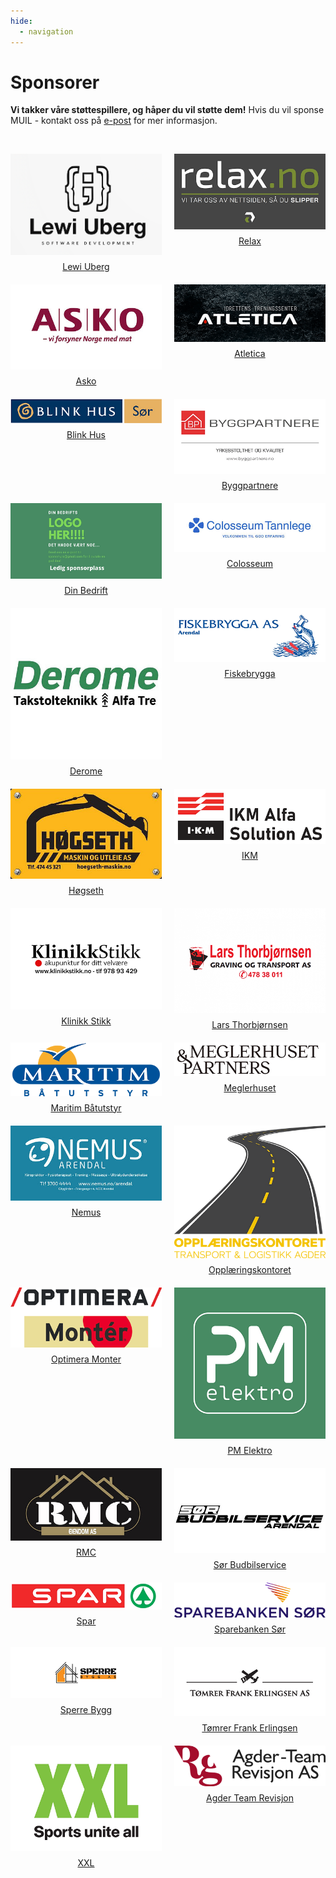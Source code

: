 ```yaml
---
hide:
  - navigation
---
```


# Sponsorer

**Vi takker våre støttespillere, og håper du vil støtte dem!**
Hvis du vil sponse MUIL - kontakt oss på [e-post](mailto:sponsmyra@gmail.com) for mer informasjon.

&nbsp;&nbsp;&nbsp;&nbsp;&nbsp;&nbsp;

<style>
  #sponsor-images {
    display: grid;
    grid-template-columns: repeat(auto-fit, minmax(200px, 1fr));
    gap: 20px;
    justify-items: center;
  }
  #sponsor-images img {
    max-width: 300px;
    width: 100%;
    display: block;
  }
  #sponsor-images p {
    text-align: center;
    margin: 10px 0 0;
  }
</style>

<div id="sponsor-images">
  <a href="https://uberg.me" target="_blank">
    <div>
      <img src="../assets/img/sponsorer/lewi-uberg.png" alt="Lewi Uberg">
      <p>Lewi Uberg</p>
    </div>
  </a>
  <a href="https://www.relax.no" target="_blank">
    <div>
      <img src="../assets/img/sponsorer/relax.png" alt="Relax">
      <p>Relax</p>
    </div>
  </a>
  <a href="https://asko.no/kontakt-oss/" target="_blank">
    <div>
      <img src="../assets/img/sponsorer/asko.jpg" alt="Asko">
      <p>Asko</p>
    </div>
  </a>
  <a href="https://www.atletica.no" target="_blank">
    <div>
      <img src="../assets/img/sponsorer/atletica.png" alt="Atletica">
      <p>Atletica</p>
    </div>
  </a>
  <a href="https://www.blink-hus.no/forhandlere" target="_blank">
    <div>
      <img src="../assets/img/sponsorer/blink-hus.png" alt="Blink Hus">
      <p>Blink Hus</p>
    </div>
  </a>
  <a href="https://byggpartnere.no" target="_blank">
    <div>
      <img src="../assets/img/sponsorer/byggpartnere.png" alt="Byggpartnere">
      <p>Byggpartnere</p>
    </div>
  </a>
  <!-- link to docs/sponsorer/index.md -->
  <a href="/muil/sponsorer" target="_blank">
    <div>
      <img src="../assets/img/sponsorer/din-bedrift.png" alt="Din Bedrift">
      <p>Din Bedrift</p>
    </div>
  </a>
  <a href="https://colosseumtannlege.no/klinikker/agder/arendal/arendal-sentrum/" target="_blank">
    <div>
      <img src="../assets/img/sponsorer/colosseum.jpg" alt="Colosseum">
      <p>Colosseum</p>
    </div>
  </a>
  <a href="https://www.derome.no/kontakt/finn-oss/grimstad" target="_blank">
    <div>
      <img src="../assets/img/sponsorer/derome.jpg" alt="Derome">
      <p>Derome</p>
    </div>
  </a>
  <a href="https://www.fiskebrygga.no" target="_blank">
    <div>
      <img src="../assets/img/sponsorer/fiskebrygga.png" alt="Fiskebrygga">
      <p>Fiskebrygga</p>
    </div>
  </a>
  <a href="https://hoegseth-maskin.no" target="_blank">
    <div>
      <img src="../assets/img/sponsorer/hogseth.jpg" alt="Høgseth">
      <p>Høgseth</p>
    </div>
  </a>
  <a href="https://www.ikm.no/vaare-selskap/testing-ferdigstillelse/ikm-alfa-solution/" target="_blank">
    <div>
      <img src="../assets/img/sponsorer/ikm.png" alt="IKM">
      <p>IKM</p>
    </div>
  </a>
  <a href="http://www.klinikkstikk.no" target="_blank">
    <div>
      <img src="../assets/img/sponsorer/klinikkstikk.png" alt="Klinikk Stikk">
      <p>Klinikk Stikk</p>
    </div>
  </a>
  <a href="https://www.larsthorbjornsen.no" target="_blank">
    <div>
      <img src="../assets/img/sponsorer/lars-thorbjornsen.png" alt="Lars Thorbjørnsen">
      <p>Lars Thorbjørnsen</p>
    </div>
  </a>
  <a href="https://www.maritim.no" target="_blank">
    <div>
      <img src="../assets/img/sponsorer/maritim-baatutstyr.png" alt="Maritim Båtutstyr">
      <p>Maritim Båtutstyr</p>
    </div>
  </a>
  <a href="https://partners.no/kontor/arendal?tab=information" target="_blank">
    <div>
      <img src="../assets/img/sponsorer/meglerhuset.png" alt="Meglerhuset">
      <p>Meglerhuset</p>
    </div>
  </a>
  <a href="https://nemus.no/arendal/" target="_blank">
    <div>
      <img src="../assets/img/sponsorer/nemus.jpeg" alt="Nemus">
      <p>Nemus</p>
    </div>
  </a>
  <a href="http://otl-agder.no" target="_blank">
    <div>
      <img src="../assets/img/sponsorer/opplaeringskontoret.png" alt="Opplæringskontoret">
      <p>Opplæringskontoret</p>
    </div>
  </a>
  <a href="https://www.optimera.no/kundeservice?region=76427" target="_blank">
    <div>
      <img src="../assets/img/sponsorer/optimera-monter.png" alt="Optimera Monter">
      <p>Optimera Monter</p>
    </div>
  </a>
  <a href="https://www.facebook.com/profile.php?id=61561395633612" target="_blank">
    <div>
      <img src="../assets/img/sponsorer/pm-elektro.png" alt="PM Elektro">
      <p>PM Elektro</p>
    </div>
  </a>
  <a href="mailto:Tore.Lunde@rmce.no" target="_blank">
    <div>
      <img src="../assets/img/sponsorer/rmc.jpg" alt="RMC">
      <p>RMC</p>
    </div>
  </a>
  <a href="https://www.facebook.com/profile.php?id=100057261377934" target="_blank">
    <div>
      <img src="../assets/img/sponsorer/sor-budbilservice.jpg" alt="Sør Budbilservice">
      <p>Sør Budbilservice</p>
    </div>
  </a>
  <a href="https://www.facebook.com/SparArendalSentrum" target="_blank">
    <div>
      <img src="../assets/img/sponsorer/spar.png" alt="Spar">
      <p>Spar</p>
    </div>
  </a>
  <a href="https://www.sor.no" target="_blank">
    <div>
      <img src="../assets/img/sponsorer/sparebankensor.png" alt="Sparebanken Sør">
      <p>Sparebanken Sør</p>
    </div>
  </a>
  <a href="https://sperrebygg.no" target="_blank">
    <div>
      <img src="../assets/img/sponsorer/sperre-bygg.png" alt="Sperre Bygg">
      <p>Sperre Bygg</p>
    </div>
  </a>
  <a href="https://www.facebook.com/profile.php?id=100070122452656" target="_blank">
    <div>
      <img src="../assets/img/sponsorer/tomrer-frank-erlingsen.png" alt="Tømrer Frank Erlingsen">
      <p>Tømrer Frank Erlingsen</p>
    </div>
  </a>
  <a href="https://www.xxl.no/store-finder/sportsbutikk-arendal/stoa-vest" target="_blank">
    <div>
      <img src="../assets/img/sponsorer/xxl.png" alt="XXL">
      <p>XXL</p>
    </div>
  </a>
  <a href="https://rg.no/kontakt/agder-team-revisjon/" target="_blank">
    <div>
      <img src="../assets/img/sponsorer/agder-team-revisjon.png" alt="Agder Team Revisjon">
      <p>Agder Team Revisjon</p>
    </div>
  </a>
</div>

